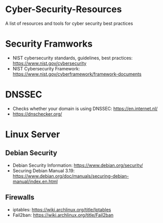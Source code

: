 # Cyber-Security-Resources
A list of resources and tools for cyber security best practices 


# Security Framworks
- NIST cybersecurity standards, guidelines, best practices: https://www.nist.gov/cybersecurity
- NIST Cybersecurity Framework: https://www.nist.gov/cyberframework/framework-documents 

# DNSSEC
- Checks whether your domain is using DNSSEC: https://en.internet.nl/
- https://dnschecker.org/

# Linux Server

## Debian Security 
- Debian Security Information: https://www.debian.org/security/
- Securing Debian Manual 3.19: https://www.debian.org/doc/manuals/securing-debian-manual/index.en.html

## Firewalls
- iptables: https://wiki.archlinux.org/title/Iptables
- Fail2ban: https://wiki.archlinux.org/title/Fail2ban
